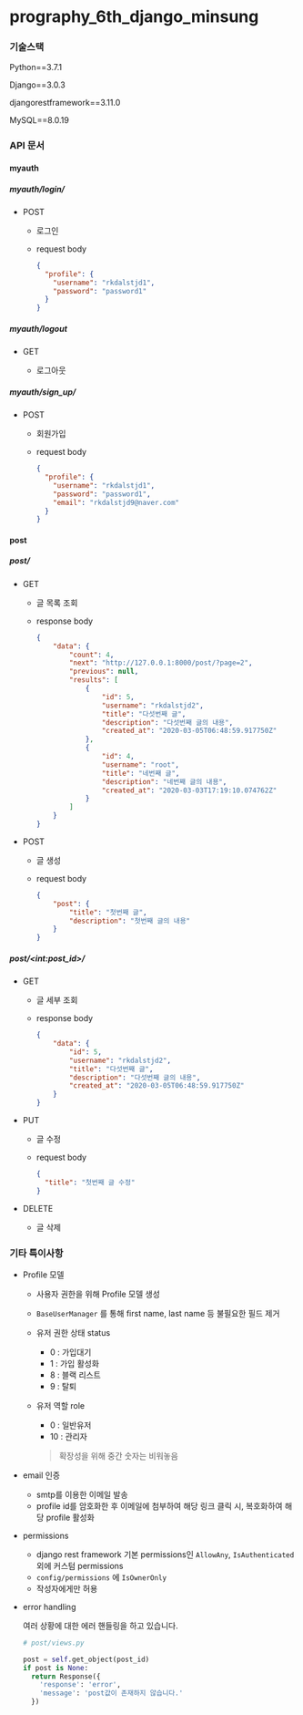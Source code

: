 # prography_6th_django_minsung

### 기술스택

Python==3.7.1

Django==3.0.3

djangorestframework==3.11.0

MySQL==8.0.19



### API 문서

#### myauth

##### myauth/login/

* POST

  * 로그인

  * request body

    ```json
    {
      "profile": {
        "username": "rkdalstjd1",
        "password": "password1"
      }
    }
    ```



##### myauth/logout

* GET

  * 로그아웃

    



##### myauth/sign_up/

* POST

  * 회원가입

  * request body

    ``` json
    {
      "profile": {
        "username": "rkdalstjd1",
        "password": "password1",
        "email": "rkdalstjd9@naver.com"
      }
    }
    ```



#### post

##### post/

* GET

  * 글 목록 조회

  * response body

    ```json
    {
        "data": {
            "count": 4,
            "next": "http://127.0.0.1:8000/post/?page=2",
            "previous": null,
            "results": [
                {
                    "id": 5,
                    "username": "rkdalstjd2",
                    "title": "다섯번째 글",
                    "description": "다섯번째 글의 내용",
                    "created_at": "2020-03-05T06:48:59.917750Z"
                },
                {
                    "id": 4,
                    "username": "root",
                    "title": "네번째 글",
                    "description": "네번째 글의 내용",
                    "created_at": "2020-03-03T17:19:10.074762Z"
                }
            ]
        }
    }
    ```

    

* POST

  * 글 생성

  * request body

    ```json
    {
        "post": {
            "title": "첫번째 글",
            "description": "첫번째 글의 내용"
        }
    }
    ```

    

##### post/\<int:post_id>/

* GET

  * 글 세부 조회

  * response body

    ```json
    {
        "data": {
            "id": 5,
            "username": "rkdalstjd2",
            "title": "다섯번째 글",
            "description": "다섯번째 글의 내용",
            "created_at": "2020-03-05T06:48:59.917750Z"
        }
    }
    ```

    

* PUT

  * 글 수정

  * request body

    ```json
    {
      "title": "첫번째 글 수정"
    }
    ```

    

* DELETE

  * 글 삭제

    

### 기타 특이사항

* Profile 모델

  * 사용자 권한을 위해 Profile 모델 생성

  * `BaseUserManager` 를 통해 first name, last name 등 불필요한 필드 제거

  * 유저 권한 상태 status

    * 0 : 가입대기
    * 1 : 가입 활성화
    * 8 : 블랙 리스트
    * 9 : 탈퇴

  * 유저 역할 role

    * 0 : 일반유저
    * 10 : 관리자

    > 확장성을 위해 중간 숫자는 비워놓음



* email 인증
  * smtp를 이용한 이메일 발송
  * profile id를 암호화한 후 이메일에 첨부하여 해당 링크 클릭 시, 복호화하여 해당 profile 활성화



* permissions
  * django rest framework 기본 permissions인 `AllowAny`,  `IsAuthenticated` 외에 커스텀 permissions
  * `config/permissions` 에 `IsOwnerOnly` 
  * 작성자에게만 허용



* error handling

  여러 상황에 대한 에러 핸들링을 하고 있습니다.

  ```python
  # post/views.py
  
  post = self.get_object(post_id)
  if post is None:
    return Response({
      'response': 'error',
      'message': 'post값이 존재하지 않습니다.'
    })
  ```

  